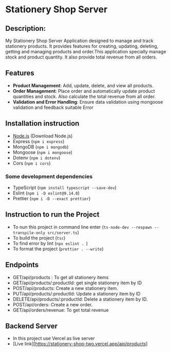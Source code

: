 # Stationery Shop Server

## Description:
My Stationery Shop Server Application designed to manage and track stationery products. It provides features for creating, updating, deleting, getting and managing products and order.This application specially manage stock and product quantity. It also provide total revenue from all orders.

## Features
- **Product Management**: Add, update, delete, and view all products.
- **Order Management**: Place order and automatically update product quantities and stock. Also calculate the total revenue from all order.
- **Validation and Error Handling**: Ensure data validation using mongoose validation and feedback suitable Error

## Installation instruction
- [Node.js](https://nodejs.org/download/package-manager/.) (Download Node.js)
- Express (```npm i express```)
- MongoDB (```npm i mongodb```)
- Mongoose (```npm i mongoose```)
- Dotenv (```npm i dotenv```)
- Cors (```npm i cors```)

### Some development dependencies
- TypeScript (```npm install typescript --save-dev```)
- Eslint (```npm i -D eslint@9.14.0```)
- Prettier (```npm i -D --exact prettier```)

## Instruction to run the Project
- To nun this project in command line enter
(```ts-node-dev --respawn --transpile-only src/server.ts```)
- To build the project
(```tsc```)
- To find error by lint
(```npx eslint . ```)
- To format the project
(```prettier . --write```)

## Endpoints
- GET/api/products : To get all stationery items
- GET/api/products/:productId: get single stationery item by ID
- POST/api/products: Create a new stationery item.
- PUT/api/products/:productId: Update a stationery item by ID
- DELETE/api/products/:productId: Delete a stationery item by ID.
- POST/api/orders: Create a new order.
- GET/api/orders/revenue: To get total revenue

## Backend Server 
- In this project use Vercel as live server
- [Live link][https://stationery-shop-two.vercel.app/api/products]